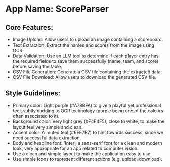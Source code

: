 # **App Name**: ScoreParser

## Core Features:

- Image Upload: Allow users to upload an image containing a scoreboard.
- Text Extraction: Extract the names and scores from the image using OCR.
- Data Validation: Use an LLM tool to determine if each player entry has the required fields to save them successfully (name, team, and score) before saving the table.
- CSV File Generation: Generate a CSV file containing the extracted data.
- CSV File Download: Allow users to download the generated CSV file.

## Style Guidelines:

- Primary color: Light purple (#A78BFA) to give a playful yet professional feel, subtly nodding to OCR technology (purple being one of the colours often associated to it).
- Background color: Very light grey (#F4F4F5), close to white, to make the layout feel very simple and clean.
- Accent color: A muted teal (#6EE7B7) to hint towards success, since we need successful data extraction.
- Body and headline font: 'Inter', a sans-serif font for a clean and modern look, very appropriate for an app related to computer vision.
- Use a clean and simple layout to make the application easy to use.
- Use simple icons to represent different actions (e.g. upload, download).